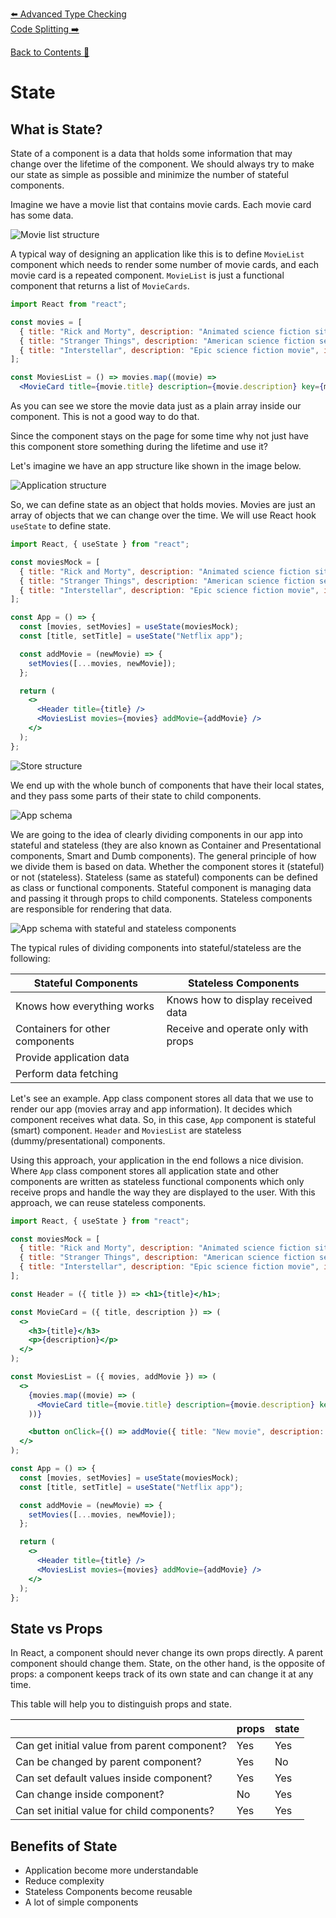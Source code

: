[⬅️ Advanced Type Checking](type-checking/advanced-type-checking.md)  
[Code Splitting ➡️](code-splitting.md)

[Back to Contents 📑](../../README.md#module-2)

# State

## What is State?

State of a component is a data that holds some information that may change over the lifetime of the component. We should always try to make our state as simple as possible and minimize the number of stateful components.

Imagine we have a movie list that contains movie cards. Each movie card has some data.

![Movie list structure](images/movie-list-structure.png)

A typical way of designing an application like this is to define `MovieList` component which needs to render some number of movie cards, and each movie card is a repeated component. `MovieList` is just a functional component that returns a list of `MovieCards`.

```jsx
import React from "react";

const movies = [
  { title: "Rick and Morty", description: "Animated science fiction sitcom", id: "uniqueId1" },
  { title: "Stranger Things", description: "American science fiction series", id: "uniqueId2" },
  { title: "Interstellar", description: "Epic science fiction movie", id: "uniqueId3" },
];

const MoviesList = () => movies.map((movie) => 
  <MovieCard title={movie.title} description={movie.description} key={movie.id} />);
```

As you can see we store the movie data just as a plain array inside our component. This is not a good way to do that.

Since the component stays on the page for some time why not just have this component store something during the lifetime and use it?

Let's imagine we have an app structure like shown in the image below.

![Application structure](images/application-structure.png)

So, we can define state as an object that holds movies. Movies are just an array of objects that we can change over the time.
We will use React hook `useState` to define state.

```jsx
import React, { useState } from "react";

const moviesMock = [
  { title: "Rick and Morty", description: "Animated science fiction sitcom", id: "uniqueId1" },
  { title: "Stranger Things", description: "American science fiction series", id: "uniqueId2" },
  { title: "Interstellar", description: "Epic science fiction movie", id: "uniqueId3" },
];

const App = () => {
  const [movies, setMovies] = useState(moviesMock);
  const [title, setTitle] = useState("Netflix app");

  const addMovie = (newMovie) => {
    setMovies([...movies, newMovie]);
  };

  return (
    <>
      <Header title={title} />
      <MoviesList movies={movies} addMovie={addMovie} />
    </>
  );
};
```

![Store structure](images/store-structure.png)

We end up with the whole bunch of components that have their local states, and they pass some parts of their state to child components.

![App schema](images/app-schema-with-props.png)

We are going to the idea of clearly dividing components in our app into stateful and stateless (they are also known as Container and Presentational components, Smart and Dumb components).
The general principle of how we divide them is based on data. Whether the component stores it (stateful) or not (stateless). Stateless (same as stateful) components can be defined as class or functional components. Stateful component is managing data and passing it through props to child components. Stateless components are responsible for rendering that data.

![App schema with stateful and stateless components](images/app-schema-stateful-stateless.png)

The typical rules of dividing components into stateful/stateless are the following:

| Stateful Components             | Stateless Components                |
| ------------------------------- | ----------------------------------- |
| Knows how everything works      | Knows how to display received data  |
| Containers for other components | Receive and operate only with props |
| Provide application data        |                                     |
| Perform data fetching           |                                     |

Let's see an example. App class component stores all data that we use to render our app (movies array and app information). It decides which component receives what data. So, in this case, `App` component is stateful (smart) component. `Header` and `MoviesList` are stateless (dummy/presentational) components.

Using this approach, your application in the end follows a nice division. Where `App` class component stores all application state and other components are written as stateless functional components which only receive props and handle the way they are displayed to the user. With this approach, we can reuse stateless components.

```jsx
import React, { useState } from "react";

const moviesMock = [
  { title: "Rick and Morty", description: "Animated science fiction sitcom", id: "uniqueId1" },
  { title: "Stranger Things", description: "American science fiction series", id: "uniqueId2" },
  { title: "Interstellar", description: "Epic science fiction movie", id: "uniqueId3" },
];

const Header = ({ title }) => <h1>{title}</h1>;

const MovieCard = ({ title, description }) => (
  <>
    <h3>{title}</h3>
    <p>{description}</p>
  </>
);

const MoviesList = ({ movies, addMovie }) => (
  <>
    {movies.map((movie) => (
      <MovieCard title={movie.title} description={movie.description} key={movie.id} />
    ))}

    <button onClick={() => addMovie({ title: "New movie", description: "New description" })}>Add movie</button>
  </>
);

const App = () => {
  const [movies, setMovies] = useState(moviesMock);
  const [title, setTitle] = useState("Netflix app");

  const addMovie = (newMovie) => {
    setMovies([...movies, newMovie]);
  };

  return (
    <>
      <Header title={title} />
      <MoviesList movies={movies} addMovie={addMovie} />
    </>
  );
};
```

## State vs Props

In React, a component should never change its own props directly. A parent component should change them. State, on the other hand, is the opposite of props: a component keeps track of its own state and can change it at any time.

This table will help you to distinguish props and state.

|                                              | props | state |
| -------------------------------------------- | ----- | ----- |
| Can get initial value from parent component? | Yes   | Yes   |
| Can be changed by parent component?          | Yes   | No    |
| Can set default values inside component?     | Yes   | Yes   |
| Can change inside component?                 | No    | Yes   |
| Can set initial value for child components?  | Yes   | Yes   |

## Benefits of State

- Application become more understandable
- Reduce complexity
- Stateless Components become reusable
- A lot of simple components
